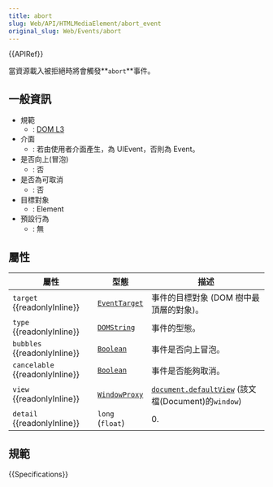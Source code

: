 ```yaml
---
title: abort
slug: Web/API/HTMLMediaElement/abort_event
original_slug: Web/Events/abort
---
```


{{APIRef}}

當資源載入被拒絕時將會觸發**`abort`**事件。

## 一般資訊

- 規範
  - : [DOM L3](http://www.w3.org/TR/DOM-Level-3-Events/#event-type-abort)
- 介面
  - : 若由使用者介面產生，為 UIEvent，否則為 Event。
- 是否向上(冒泡)
  - : 否
- 是否為可取消
  - : 否
- 目標對象
  - : Element
- 預設行為
  - : 無

## 屬性

| 屬性                                  | 型態                                             | 描述                                                                                            |
| ------------------------------------- | ------------------------------------------------ | ----------------------------------------------------------------------------------------------- |
| `target` {{readonlyInline}}     | [`EventTarget`](/zh-TW/docs/Web/API/EventTarget) | 事件的目標對象 (DOM 樹中最頂層的對象)。                                                         |
| `type` {{readonlyInline}}       | [`DOMString`](/zh-TW/docs/Web/API/DOMString)     | 事件的型態。                                                                                    |
| `bubbles` {{readonlyInline}}    | [`Boolean`](/zh-TW/docs/Web/API/Boolean)         | 事件是否向上冒泡。                                                                              |
| `cancelable` {{readonlyInline}} | [`Boolean`](/zh-TW/docs/Web/API/Boolean)         | 事件是否能夠取消。                                                                              |
| `view` {{readonlyInline}}       | [`WindowProxy`](/zh-TW/docs/Web/API/WindowProxy) | [`document.defaultView`](/zh-TW/docs/Web/API/Document/defaultView) (該文檔(Document)的`window`) |
| `detail` {{readonlyInline}}     | `long` (`float`)                                 | 0.                                                                                              |

## 規範

{{Specifications}}
